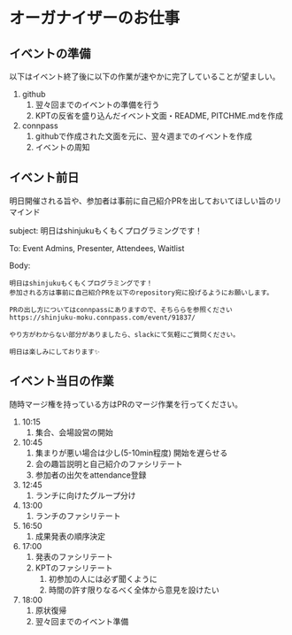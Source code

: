 # オーガナイザーのお仕事

## イベントの準備

以下はイベント終了後に以下の作業が速やかに完了していることが望ましい。

1. github
    1. 翌々回までのイベントの準備を行う
    1. KPTの反省を盛り込んだイベント文面・README, PITCHME.mdを作成
1. connpass
    1. githubで作成された文面を元に、翌々週までのイベントを作成
    1. イベントの周知

## イベント前日

明日開催される旨や、参加者は事前に自己紹介PRを出しておいてほしい旨のリマインド

subject: 明日はshinjukuもくもくプログラミングです！

To: Event Admins, Presenter, Attendees, Waitlist

Body:

```
明日はshinjukuもくもくプログラミングです！
参加される方は事前に自己紹介PRを以下のrepository宛に投げるようにお願いします。

PRの出し方についてはconnpassにありますので、そちららを参照ください
https://shinjuku-moku.connpass.com/event/91837/

やり方がわからない部分がありましたら、slackにて気軽にご質問ください。

明日は楽しみにしております✨
```

## イベント当日の作業

随時マージ権を持っている方はPRのマージ作業を行ってください。

1. 10:15
    1. 集合、会場設営の開始
1. 10:45
    1. 集まりが悪い場合は少し(5-10min程度) 開始を遅らせる
    1. 会の趣旨説明と自己紹介のファシリテート
    1. 参加者の出欠をattendance登録
1. 12:45
    1. ランチに向けたグループ分け
1. 13:00
    1. ランチのファシリテート
1. 16:50
    1. 成果発表の順序決定
1. 17:00
    1. 発表のファシリテート
    1. KPTのファシリテート
        1. 初参加の人には必ず聞くように
        1. 時間の許す限りなるべく全体から意見を設けたい
1. 18:00
    1. 原状復帰
    1. 翌々回までのイベント準備

